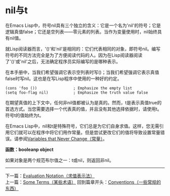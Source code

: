 # nil与t
在Emacs Lisp中，符号nil具有三个独立的含义：它是一个名为'nil'的符号；它是逻辑真值false；它还是空列表——零元素的列表。当作为变量使用时，nil始终具有nil值。  

就Lisp阅读器而言，'()'和'nil'是相同的：它们代表相同的对象，即符号nil。编写符号的不同方法完全是为了方便阅读代码的人。因为在Lisp阅读器阅读了'()'或'nil'之后，无法确定程序员实际编写的是哪种表示。  

在本手册中，当我们希望强调它表示空列表时写()；当我们希望强调它表示真值false时写nil。这也是在写Lisp程序中使用的一种好的约定。  

	(cons 'foo ())                ; Emphasize the empty list
	(setq foo-flag nil)           ; Emphasize the truth value false  
	
在期望真值的上下文中，任何非nil值都被认为是真的。然而，t是表示真值true的首选方式。当您需要选择一个代表真的值，并且没有其他选择依据时，请使用t。符号t的值始终为t。  

在Emacs Lisp中，nil和t是特殊符号，它们总是为它们自身求值。这样，您无需引用它们就可以在程序中将它们用作常量。但是尝试更改它们的值将导致设置常量错误。请参阅[Variables that Never Change（常量）]()。  

**函数：booleanp object**  

如果对象是两个规范布尔值之一：t或nil，则返回非nil。
*****************************************************
下一篇：[Evaluation Notation（求值表示法）](./1.3.3-Evaluation_Notation（求值表示法）.md)  
上一篇：[Some Terms（某些术语）](./1.3.1-Some_Terms（某些术语）.md)
回到篇章开头：[Conventions（一些常规的东西）](./1.3-Conventions（一些常规的东西）.md)
